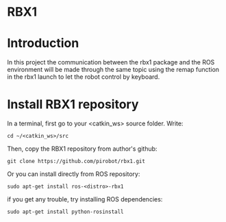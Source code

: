 # RBX1
# Introduction
In this project the communication between the rbx1 package and the ROS environment will be made through the same topic using the remap function in the rbx1 launch to let the robot control by keyboard.
# Install RBX1 repository
In a terminal, first go to your <catkin_ws> source folder. Write:
```
cd ~/<catkin_ws>/src
```
Then, copy the RBX1 repository from author's github:
```
git clone https://github.com/pirobot/rbx1.git
```
Or you can install directly from ROS repository:
```
sudo apt-get install ros-<distro>-rbx1
```
if you get any trouble, try installing ROS dependencies:
```
sudo apt-get install python-rosinstall
```
